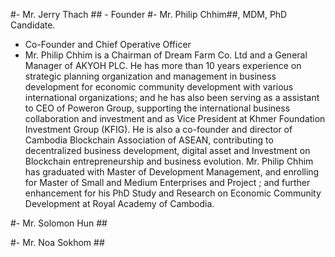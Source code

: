 #- Mr. Jerry Thach ## - Founder
#- Mr. Philip Chhim##, MDM, PhD Candidate. 
   * Co-Founder and Chief Operative Officer
   * Mr. Philip Chhim is a Chairman of Dream Farm Co. Ltd and a General Manager of AKYOH PLC. He has more than 10 years experience on strategic planning organization and management in business development for economic community development with various international organizations; and he has also been serving as a assistant to CEO of Poweron Group, supporting the international business collaboration and investment and as Vice President at Khmer Foundation Investment Group (KFIG). He is also a co-founder and director of Cambodia Blockchain Association of ASEAN, contributing to decentralized business development, digital asset and Investment on Blockchain entrepreneurship and business evolution. Mr. Philip Chhim has graduated with Master of Development Management, and enrolling for Master of Small and Medium Enterprises and Project ; and further enhancement for his PhD Study and Research on Economic Community Development at Royal Academy of Cambodia.

#- Mr. Solomon Hun ##

#- Mr. Noa Sokhom ##
